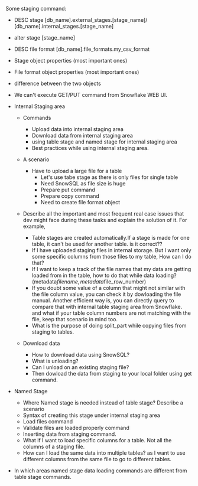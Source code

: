 Some staging command:

- DESC stage [db_name].external_stages.[stage_name]/ [db_name].internal_stages.[stage_name]
- alter stage [stage_name]
- DESC file format [db_name].file_formats.my_csv_format
- Stage object properties (most important ones)
- File format object properties (most important ones)
- difference between the two objects
- We can't execute GET/PUT command from Snowflake WEB UI.


- Internal Staging area
    - Commands
        - Upload data into internal staging area
        - Download data from internal staging area
        - using table stage and named stage for internal staging area
        - Best practices while using internal staging area.

    - A scenario
        - Have to upload a large file for a table
            - Let's use tabe stage as there is only files for single table
            - Need SnowSQL as file size is huge
            - Prepare put command
            - Prepare copy command
            - Need to create file format object
            



    - Describe all the important and most frequent real case issues that dev might face during these tasks and explain the solution of it. For example,
        - Table stages are created automatically.If a stage is made for one table, it can't be used for another table. is it correct??
        - If I have uploaded staging files in internal storage. But I want only some specific columns from
        those files to my table, How can I do that?
        - If I want to keep a track of the file names that my data are getting loaded from in the table, how to do that while data loading? (metadata$filename, metadata$file_row_number)
        - If you doubt some value of a column that might not similar with the file column value, you can check it by dowloading the file manual. Another efficient way is, you can directly query to compare that with internal table staging area from Snowflake. and what if your table column numbers are not matching with the file, keep that scenario in mind too.
        - What is the purpose of doing split_part while copying files from staging to tables.

    - Download data
        - How to download data using SnowSQL?
        - What is unloading?
        - Can I unload on an existing staging file?
        - Then dowload the data from staging to your local folder using get command.

- Named Stage
    - Where Named stage is needed instead of table stage? Describe a scenario
    - Syntax of creating this stage under internal staging area
    - Load files command
    - Validate files are loaded properly command
    - Inserting data from staging command.
    - What if I want to load specific columns for a table. Not all the columns of a staging file.
    - How can I load the same data into multiple tables? as I want to use different columns from the same file
    to go to different tables.

- In which areas named stage data loading commands are different from table stage commands.
